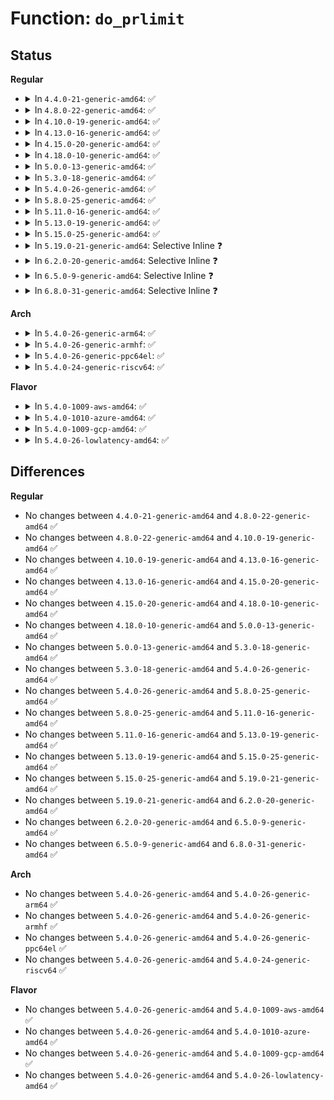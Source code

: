 # Function: <code>do_prlimit</code>

## Status
<b>Regular</b>
<ul>
<li>
<details>
<summary>In <code>4.4.0-21-generic-amd64</code>: ✅</summary>

```c
int do_prlimit(struct task_struct * tsk, unsigned int resource, struct rlimit * new_rlim, struct rlimit * old_rlim)
```

```json
{
  "name": "do_prlimit",
  "collision_type": "Unique Global",
  "inline_type": "No",
  "funcs": [
    {
      "addr": 18446744071579456752,
      "name": "do_prlimit",
      "external": true,
      "loc": "kernel/sys.c:1375",
      "file": "kernel/sys.c",
      "inline": "seen, unknown",
      "caller_inline": [],
      "caller_func": [
        "kernel/sys.c:SyS_getrlimit",
        "kernel/sys.c:SyS_prlimit64",
        "kernel/sys.c:SyS_prlimit64",
        "kernel/sys.c:SyS_prlimit64",
        "kernel/sys.c:SyS_setrlimit",
        "kernel/compat.c:compat_SyS_setrlimit",
        "kernel/compat.c:compat_SyS_getrlimit"
      ]
    }
  ],
  "symbols": [
    {
      "addr": 18446744071579456752,
      "name": "do_prlimit",
      "section": ".text",
      "bind": "STB_GLOBAL",
      "size": 514
    }
  ]
}
```
</details>
</li>
<li>
<details>
<summary>In <code>4.8.0-22-generic-amd64</code>: ✅</summary>

```c
int do_prlimit(struct task_struct * tsk, unsigned int resource, struct rlimit * new_rlim, struct rlimit * old_rlim)
```

```json
{
  "name": "do_prlimit",
  "collision_type": "Unique Global",
  "inline_type": "No",
  "funcs": [
    {
      "addr": 18446744071579469968,
      "name": "do_prlimit",
      "external": true,
      "loc": "kernel/sys.c:1375",
      "file": "kernel/sys.c",
      "inline": "seen, unknown",
      "caller_inline": [],
      "caller_func": [
        "kernel/sys.c:SyS_setrlimit",
        "kernel/sys.c:SyS_prlimit64",
        "kernel/sys.c:SyS_prlimit64",
        "kernel/sys.c:SyS_prlimit64",
        "kernel/sys.c:SyS_getrlimit",
        "kernel/compat.c:compat_SyS_getrlimit",
        "kernel/compat.c:compat_SyS_setrlimit"
      ]
    }
  ],
  "symbols": [
    {
      "addr": 18446744071579469968,
      "name": "do_prlimit",
      "section": ".text",
      "bind": "STB_GLOBAL",
      "size": 517
    }
  ]
}
```
</details>
</li>
<li>
<details>
<summary>In <code>4.10.0-19-generic-amd64</code>: ✅</summary>

```c
int do_prlimit(struct task_struct * tsk, unsigned int resource, struct rlimit * new_rlim, struct rlimit * old_rlim)
```

```json
{
  "name": "do_prlimit",
  "collision_type": "Unique Global",
  "inline_type": "No",
  "funcs": [
    {
      "addr": 18446744071579490368,
      "name": "do_prlimit",
      "external": true,
      "loc": "kernel/sys.c:1375",
      "file": "kernel/sys.c",
      "inline": "seen, unknown",
      "caller_inline": [],
      "caller_func": [
        "kernel/sys.c:SyS_setrlimit",
        "kernel/sys.c:SyS_prlimit64",
        "kernel/sys.c:SyS_prlimit64",
        "kernel/sys.c:SyS_prlimit64",
        "kernel/sys.c:SyS_getrlimit",
        "kernel/compat.c:compat_SyS_getrlimit",
        "kernel/compat.c:compat_SyS_setrlimit"
      ]
    }
  ],
  "symbols": [
    {
      "addr": 18446744071579490368,
      "name": "do_prlimit",
      "section": ".text",
      "bind": "STB_GLOBAL",
      "size": 516
    }
  ]
}
```
</details>
</li>
<li>
<details>
<summary>In <code>4.13.0-16-generic-amd64</code>: ✅</summary>

```c
int do_prlimit(struct task_struct * tsk, unsigned int resource, struct rlimit * new_rlim, struct rlimit * old_rlim)
```

```json
{
  "name": "do_prlimit",
  "collision_type": "Unique Global",
  "inline_type": "No",
  "funcs": [
    {
      "addr": 18446744071579477936,
      "name": "do_prlimit",
      "external": true,
      "loc": "kernel/sys.c:1480",
      "file": "kernel/sys.c",
      "inline": "seen, unknown",
      "caller_inline": [],
      "caller_func": [
        "kernel/sys.c:SyS_setrlimit",
        "kernel/sys.c:SyS_prlimit64",
        "kernel/sys.c:SyS_prlimit64",
        "kernel/sys.c:SyS_prlimit64",
        "kernel/sys.c:compat_SyS_getrlimit",
        "kernel/sys.c:compat_SyS_setrlimit",
        "kernel/sys.c:SyS_getrlimit"
      ]
    }
  ],
  "symbols": [
    {
      "addr": 18446744071579477936,
      "name": "do_prlimit",
      "section": ".text",
      "bind": "STB_GLOBAL",
      "size": 662
    }
  ]
}
```
</details>
</li>
<li>
<details>
<summary>In <code>4.15.0-20-generic-amd64</code>: ✅</summary>

```c
int do_prlimit(struct task_struct * tsk, unsigned int resource, struct rlimit * new_rlim, struct rlimit * old_rlim)
```

```json
{
  "name": "do_prlimit",
  "collision_type": "Unique Global",
  "inline_type": "No",
  "funcs": [
    {
      "addr": 18446744071579505808,
      "name": "do_prlimit",
      "external": true,
      "loc": "kernel/sys.c:1487",
      "file": "kernel/sys.c",
      "inline": "seen, unknown",
      "caller_inline": [],
      "caller_func": [
        "kernel/sys.c:SyS_setrlimit",
        "kernel/sys.c:SyS_prlimit64",
        "kernel/sys.c:SyS_prlimit64",
        "kernel/sys.c:SyS_prlimit64",
        "kernel/sys.c:compat_SyS_getrlimit",
        "kernel/sys.c:compat_SyS_setrlimit",
        "kernel/sys.c:SyS_getrlimit"
      ]
    }
  ],
  "symbols": [
    {
      "addr": 18446744071579505808,
      "name": "do_prlimit",
      "section": ".text",
      "bind": "STB_GLOBAL",
      "size": 662
    }
  ]
}
```
</details>
</li>
<li>
<details>
<summary>In <code>4.18.0-10-generic-amd64</code>: ✅</summary>

```c
int do_prlimit(struct task_struct * tsk, unsigned int resource, struct rlimit * new_rlim, struct rlimit * old_rlim)
```

```json
{
  "name": "do_prlimit",
  "collision_type": "Unique Global",
  "inline_type": "No",
  "funcs": [
    {
      "addr": 18446744071579530496,
      "name": "do_prlimit",
      "external": true,
      "loc": "kernel/sys.c:1541",
      "file": "kernel/sys.c",
      "inline": "seen, unknown",
      "caller_inline": [],
      "caller_func": [
        "kernel/sys.c:__ia32_sys_setrlimit",
        "kernel/sys.c:__x64_sys_setrlimit",
        "kernel/sys.c:__ia32_sys_prlimit64",
        "kernel/sys.c:__ia32_sys_prlimit64",
        "kernel/sys.c:__ia32_sys_prlimit64",
        "kernel/sys.c:__x64_sys_prlimit64",
        "kernel/sys.c:__x64_sys_prlimit64",
        "kernel/sys.c:__x64_sys_prlimit64",
        "kernel/sys.c:__x32_compat_sys_getrlimit",
        "kernel/sys.c:__ia32_compat_sys_getrlimit",
        "kernel/sys.c:__x32_compat_sys_setrlimit",
        "kernel/sys.c:__ia32_compat_sys_setrlimit",
        "kernel/sys.c:__ia32_sys_getrlimit",
        "kernel/sys.c:__x64_sys_getrlimit"
      ]
    }
  ],
  "symbols": [
    {
      "addr": 18446744071579530496,
      "name": "do_prlimit",
      "section": ".text",
      "bind": "STB_GLOBAL",
      "size": 518
    }
  ]
}
```
</details>
</li>
<li>
<details>
<summary>In <code>5.0.0-13-generic-amd64</code>: ✅</summary>

```c
int do_prlimit(struct task_struct * tsk, unsigned int resource, struct rlimit * new_rlim, struct rlimit * old_rlim)
```

```json
{
  "name": "do_prlimit",
  "collision_type": "Unique Global",
  "inline_type": "No",
  "funcs": [
    {
      "addr": 18446744071579566608,
      "name": "do_prlimit",
      "external": true,
      "loc": "kernel/sys.c:1542",
      "file": "kernel/sys.c",
      "inline": "seen, unknown",
      "caller_inline": [],
      "caller_func": [
        "kernel/sys.c:__ia32_sys_setrlimit",
        "kernel/sys.c:__x64_sys_setrlimit",
        "kernel/sys.c:__ia32_sys_prlimit64",
        "kernel/sys.c:__ia32_sys_prlimit64",
        "kernel/sys.c:__ia32_sys_prlimit64",
        "kernel/sys.c:__x64_sys_prlimit64",
        "kernel/sys.c:__x64_sys_prlimit64",
        "kernel/sys.c:__x64_sys_prlimit64",
        "kernel/sys.c:__x32_compat_sys_getrlimit",
        "kernel/sys.c:__ia32_compat_sys_getrlimit",
        "kernel/sys.c:__x32_compat_sys_setrlimit",
        "kernel/sys.c:__ia32_compat_sys_setrlimit",
        "kernel/sys.c:__ia32_sys_getrlimit",
        "kernel/sys.c:__x64_sys_getrlimit"
      ]
    }
  ],
  "symbols": [
    {
      "addr": 18446744071579566608,
      "name": "do_prlimit",
      "section": ".text",
      "bind": "STB_GLOBAL",
      "size": 518
    }
  ]
}
```
</details>
</li>
<li>
<details>
<summary>In <code>5.3.0-18-generic-amd64</code>: ✅</summary>

```c
int do_prlimit(struct task_struct * tsk, unsigned int resource, struct rlimit * new_rlim, struct rlimit * old_rlim)
```

```json
{
  "name": "do_prlimit",
  "collision_type": "Unique Global",
  "inline_type": "No",
  "funcs": [
    {
      "addr": 18446744071579589600,
      "name": "do_prlimit",
      "external": true,
      "loc": "kernel/sys.c:1542",
      "file": "kernel/sys.c",
      "inline": "seen, unknown",
      "caller_inline": [],
      "caller_func": [
        "kernel/sys.c:__ia32_sys_setrlimit",
        "kernel/sys.c:__x64_sys_setrlimit",
        "kernel/sys.c:__ia32_sys_prlimit64",
        "kernel/sys.c:__ia32_sys_prlimit64",
        "kernel/sys.c:__ia32_sys_prlimit64",
        "kernel/sys.c:__x64_sys_prlimit64",
        "kernel/sys.c:__x64_sys_prlimit64",
        "kernel/sys.c:__x64_sys_prlimit64",
        "kernel/sys.c:__x32_compat_sys_getrlimit",
        "kernel/sys.c:__ia32_compat_sys_getrlimit",
        "kernel/sys.c:__x32_compat_sys_setrlimit",
        "kernel/sys.c:__ia32_compat_sys_setrlimit",
        "kernel/sys.c:__ia32_sys_getrlimit",
        "kernel/sys.c:__x64_sys_getrlimit"
      ]
    }
  ],
  "symbols": [
    {
      "addr": 18446744071579589600,
      "name": "do_prlimit",
      "section": ".text",
      "bind": "STB_GLOBAL",
      "size": 531
    }
  ]
}
```
</details>
</li>
<li>
<details>
<summary>In <code>5.4.0-26-generic-amd64</code>: ✅</summary>

```c
int do_prlimit(struct task_struct * tsk, unsigned int resource, struct rlimit * new_rlim, struct rlimit * old_rlim)
```

```json
{
  "name": "do_prlimit",
  "collision_type": "Unique Global",
  "inline_type": "No",
  "funcs": [
    {
      "addr": 18446744071579615696,
      "name": "do_prlimit",
      "external": true,
      "loc": "kernel/sys.c:1542",
      "file": "kernel/sys.c",
      "inline": "seen, unknown",
      "caller_inline": [],
      "caller_func": [
        "kernel/sys.c:__ia32_sys_setrlimit",
        "kernel/sys.c:__x64_sys_setrlimit",
        "kernel/sys.c:__ia32_sys_prlimit64",
        "kernel/sys.c:__ia32_sys_prlimit64",
        "kernel/sys.c:__ia32_sys_prlimit64",
        "kernel/sys.c:__x64_sys_prlimit64",
        "kernel/sys.c:__x64_sys_prlimit64",
        "kernel/sys.c:__x64_sys_prlimit64",
        "kernel/sys.c:__x32_compat_sys_getrlimit",
        "kernel/sys.c:__ia32_compat_sys_getrlimit",
        "kernel/sys.c:__x32_compat_sys_setrlimit",
        "kernel/sys.c:__ia32_compat_sys_setrlimit",
        "kernel/sys.c:__ia32_sys_getrlimit",
        "kernel/sys.c:__x64_sys_getrlimit"
      ]
    }
  ],
  "symbols": [
    {
      "addr": 18446744071579615696,
      "name": "do_prlimit",
      "section": ".text",
      "bind": "STB_GLOBAL",
      "size": 486
    }
  ]
}
```
</details>
</li>
<li>
<details>
<summary>In <code>5.8.0-25-generic-amd64</code>: ✅</summary>

```c
int do_prlimit(struct task_struct * tsk, unsigned int resource, struct rlimit * new_rlim, struct rlimit * old_rlim)
```

```json
{
  "name": "do_prlimit",
  "collision_type": "Unique Global",
  "inline_type": "No",
  "funcs": [
    {
      "addr": 18446744071579646832,
      "name": "do_prlimit",
      "external": true,
      "loc": "kernel/sys.c:1558",
      "file": "kernel/sys.c",
      "inline": "seen, unknown",
      "caller_inline": [],
      "caller_func": [
        "kernel/sys.c:__ia32_sys_setrlimit",
        "kernel/sys.c:__x64_sys_setrlimit",
        "kernel/sys.c:__do_sys_prlimit64",
        "kernel/sys.c:__do_sys_prlimit64",
        "kernel/sys.c:__do_sys_prlimit64",
        "kernel/sys.c:__x32_compat_sys_getrlimit",
        "kernel/sys.c:__ia32_compat_sys_getrlimit",
        "kernel/sys.c:__x32_compat_sys_setrlimit",
        "kernel/sys.c:__ia32_compat_sys_setrlimit",
        "kernel/sys.c:__ia32_sys_getrlimit",
        "kernel/sys.c:__x64_sys_getrlimit"
      ]
    }
  ],
  "symbols": [
    {
      "addr": 18446744071579646832,
      "name": "do_prlimit",
      "section": ".text",
      "bind": "STB_GLOBAL",
      "size": 486
    }
  ]
}
```
</details>
</li>
<li>
<details>
<summary>In <code>5.11.0-16-generic-amd64</code>: ✅</summary>

```c
int do_prlimit(struct task_struct * tsk, unsigned int resource, struct rlimit * new_rlim, struct rlimit * old_rlim)
```

```json
{
  "name": "do_prlimit",
  "collision_type": "Unique Global",
  "inline_type": "No",
  "funcs": [
    {
      "addr": 18446744071579627360,
      "name": "do_prlimit",
      "external": true,
      "loc": "kernel/sys.c:1559",
      "file": "kernel/sys.c",
      "inline": "seen, unknown",
      "caller_inline": [],
      "caller_func": [
        "kernel/sys.c:__ia32_sys_setrlimit",
        "kernel/sys.c:__x64_sys_setrlimit",
        "kernel/sys.c:__do_sys_prlimit64",
        "kernel/sys.c:__do_sys_prlimit64",
        "kernel/sys.c:__do_sys_prlimit64",
        "kernel/sys.c:__x32_compat_sys_getrlimit",
        "kernel/sys.c:__ia32_compat_sys_getrlimit",
        "kernel/sys.c:__x32_compat_sys_setrlimit",
        "kernel/sys.c:__ia32_compat_sys_setrlimit",
        "kernel/sys.c:__ia32_sys_getrlimit",
        "kernel/sys.c:__x64_sys_getrlimit"
      ]
    }
  ],
  "symbols": [
    {
      "addr": 18446744071579627360,
      "name": "do_prlimit",
      "section": ".text",
      "bind": "STB_GLOBAL",
      "size": 486
    }
  ]
}
```
</details>
</li>
<li>
<details>
<summary>In <code>5.13.0-19-generic-amd64</code>: ✅</summary>

```c
int do_prlimit(struct task_struct * tsk, unsigned int resource, struct rlimit * new_rlim, struct rlimit * old_rlim)
```

```json
{
  "name": "do_prlimit",
  "collision_type": "Unique Global",
  "inline_type": "No",
  "funcs": [
    {
      "addr": 18446744071579633904,
      "name": "do_prlimit",
      "external": true,
      "loc": "kernel/sys.c:1576",
      "file": "kernel/sys.c",
      "inline": "seen, unknown",
      "caller_inline": [],
      "caller_func": [
        "kernel/sys.c:__ia32_sys_setrlimit",
        "kernel/sys.c:__x64_sys_setrlimit",
        "kernel/sys.c:__do_sys_prlimit64",
        "kernel/sys.c:__do_sys_prlimit64",
        "kernel/sys.c:__do_sys_prlimit64",
        "kernel/sys.c:__x32_compat_sys_getrlimit",
        "kernel/sys.c:__ia32_compat_sys_getrlimit",
        "kernel/sys.c:__x32_compat_sys_setrlimit",
        "kernel/sys.c:__ia32_compat_sys_setrlimit",
        "kernel/sys.c:__ia32_sys_getrlimit",
        "kernel/sys.c:__x64_sys_getrlimit"
      ]
    }
  ],
  "symbols": [
    {
      "addr": 18446744071579633904,
      "name": "do_prlimit",
      "section": ".text",
      "bind": "STB_GLOBAL",
      "size": 482
    }
  ]
}
```
</details>
</li>
<li>
<details>
<summary>In <code>5.15.0-25-generic-amd64</code>: ✅</summary>

```c
int do_prlimit(struct task_struct * tsk, unsigned int resource, struct rlimit * new_rlim, struct rlimit * old_rlim)
```

```json
{
  "name": "do_prlimit",
  "collision_type": "Unique Global",
  "inline_type": "No",
  "funcs": [
    {
      "addr": 18446744071579710432,
      "name": "do_prlimit",
      "external": true,
      "loc": "kernel/sys.c:1585",
      "file": "kernel/sys.c",
      "inline": "seen, unknown",
      "caller_inline": [],
      "caller_func": [
        "kernel/sys.c:__ia32_sys_setrlimit",
        "kernel/sys.c:__x64_sys_setrlimit",
        "kernel/sys.c:__do_sys_prlimit64",
        "kernel/sys.c:__do_sys_prlimit64",
        "kernel/sys.c:__do_sys_prlimit64",
        "kernel/sys.c:__x64_compat_sys_getrlimit",
        "kernel/sys.c:__ia32_compat_sys_getrlimit",
        "kernel/sys.c:__x64_compat_sys_setrlimit",
        "kernel/sys.c:__ia32_compat_sys_setrlimit",
        "kernel/sys.c:__ia32_sys_getrlimit",
        "kernel/sys.c:__x64_sys_getrlimit"
      ]
    }
  ],
  "symbols": [
    {
      "addr": 18446744071579710432,
      "name": "do_prlimit",
      "section": ".text",
      "bind": "STB_GLOBAL",
      "size": 482
    }
  ]
}
```
</details>
</li>
<li>
<details>
<summary>In <code>5.19.0-21-generic-amd64</code>: Selective Inline ❓</summary>

```c
int do_prlimit(struct task_struct * tsk, unsigned int resource, struct rlimit * new_rlim, struct rlimit * old_rlim)
```

```json
{
  "name": "do_prlimit",
  "collision_type": "Unique Static",
  "inline_type": "Selective",
  "funcs": [
    {
      "addr": 18446744071579809138,
      "name": "do_prlimit",
      "external": false,
      "loc": "kernel/sys.c:1449",
      "file": "kernel/sys.c",
      "inline": "not declared, inlined",
      "caller_inline": [
        "kernel/sys.c:__ia32_compat_sys_getrlimit",
        "kernel/sys.c:__ia32_sys_getrlimit",
        "kernel/sys.c:__x64_sys_getrlimit"
      ],
      "caller_func": [
        "kernel/sys.c:__ia32_sys_setrlimit",
        "kernel/sys.c:__x64_sys_setrlimit",
        "kernel/sys.c:__do_sys_prlimit64",
        "kernel/sys.c:__do_sys_prlimit64",
        "kernel/sys.c:__do_sys_prlimit64",
        "kernel/sys.c:__ia32_compat_sys_setrlimit"
      ]
    }
  ],
  "symbols": [
    {
      "addr": 18446744071579798992,
      "name": "do_prlimit",
      "section": ".text",
      "bind": "STB_LOCAL",
      "size": 529
    }
  ]
}
```
</details>
</li>
<li>
<details>
<summary>In <code>6.2.0-20-generic-amd64</code>: Selective Inline ❓</summary>

```c
int do_prlimit(struct task_struct * tsk, unsigned int resource, struct rlimit * new_rlim, struct rlimit * old_rlim)
```

```json
{
  "name": "do_prlimit",
  "collision_type": "Unique Static",
  "inline_type": "Selective",
  "funcs": [
    {
      "addr": 18446744071579944786,
      "name": "do_prlimit",
      "external": false,
      "loc": "kernel/sys.c:1452",
      "file": "kernel/sys.c",
      "inline": "not declared, inlined",
      "caller_inline": [
        "kernel/sys.c:__ia32_compat_sys_getrlimit",
        "kernel/sys.c:__ia32_sys_getrlimit",
        "kernel/sys.c:__x64_sys_getrlimit"
      ],
      "caller_func": [
        "kernel/sys.c:__ia32_sys_setrlimit",
        "kernel/sys.c:__x64_sys_setrlimit",
        "kernel/sys.c:__do_sys_prlimit64",
        "kernel/sys.c:__do_sys_prlimit64",
        "kernel/sys.c:__do_sys_prlimit64",
        "kernel/sys.c:__ia32_compat_sys_setrlimit"
      ]
    }
  ],
  "symbols": [
    {
      "addr": 18446744071579932240,
      "name": "do_prlimit",
      "section": ".text",
      "bind": "STB_LOCAL",
      "size": 563
    }
  ]
}
```
</details>
</li>
<li>
<details>
<summary>In <code>6.5.0-9-generic-amd64</code>: Selective Inline ❓</summary>

```c
int do_prlimit(struct task_struct * tsk, unsigned int resource, struct rlimit * new_rlim, struct rlimit * old_rlim)
```

```json
{
  "name": "do_prlimit",
  "collision_type": "Unique Static",
  "inline_type": "Selective",
  "funcs": [
    {
      "addr": 18446744071579994386,
      "name": "do_prlimit",
      "external": false,
      "loc": "kernel/sys.c:1470",
      "file": "kernel/sys.c",
      "inline": "not declared, inlined",
      "caller_inline": [
        "kernel/sys.c:__ia32_compat_sys_getrlimit",
        "kernel/sys.c:__ia32_sys_getrlimit",
        "kernel/sys.c:__x64_sys_getrlimit"
      ],
      "caller_func": [
        "kernel/sys.c:__ia32_sys_setrlimit",
        "kernel/sys.c:__x64_sys_setrlimit",
        "kernel/sys.c:__do_sys_prlimit64",
        "kernel/sys.c:__do_sys_prlimit64",
        "kernel/sys.c:__do_sys_prlimit64",
        "kernel/sys.c:__ia32_compat_sys_setrlimit"
      ]
    }
  ],
  "symbols": [
    {
      "addr": 18446744071579982304,
      "name": "do_prlimit",
      "section": ".text",
      "bind": "STB_LOCAL",
      "size": 563
    }
  ]
}
```
</details>
</li>
<li>
<details>
<summary>In <code>6.8.0-31-generic-amd64</code>: Selective Inline ❓</summary>

```c
int do_prlimit(struct task_struct * tsk, unsigned int resource, struct rlimit * new_rlim, struct rlimit * old_rlim)
```

```json
{
  "name": "do_prlimit",
  "collision_type": "Unique Static",
  "inline_type": "Selective",
  "funcs": [
    {
      "addr": 18446744071580033794,
      "name": "do_prlimit",
      "external": false,
      "loc": "kernel/sys.c:1470",
      "file": "kernel/sys.c",
      "inline": "not declared, inlined",
      "caller_inline": [
        "kernel/sys.c:__ia32_compat_sys_getrlimit",
        "kernel/sys.c:__ia32_sys_getrlimit",
        "kernel/sys.c:__x64_sys_getrlimit"
      ],
      "caller_func": [
        "kernel/sys.c:__ia32_sys_setrlimit",
        "kernel/sys.c:__x64_sys_setrlimit",
        "kernel/sys.c:__do_sys_prlimit64",
        "kernel/sys.c:__do_sys_prlimit64",
        "kernel/sys.c:__do_sys_prlimit64",
        "kernel/sys.c:__ia32_compat_sys_setrlimit"
      ]
    }
  ],
  "symbols": [
    {
      "addr": 18446744071580021712,
      "name": "do_prlimit",
      "section": ".text",
      "bind": "STB_LOCAL",
      "size": 563
    }
  ]
}
```
</details>
</li>
</ul>
<b>Arch</b>
<ul>
<li>
<details>
<summary>In <code>5.4.0-26-generic-arm64</code>: ✅</summary>

```c
int do_prlimit(struct task_struct * tsk, unsigned int resource, struct rlimit * new_rlim, struct rlimit * old_rlim)
```

```json
{
  "name": "do_prlimit",
  "collision_type": "Unique Global",
  "inline_type": "No",
  "funcs": [
    {
      "addr": 18446603336490781864,
      "name": "do_prlimit",
      "external": true,
      "loc": "kernel/sys.c:1542",
      "file": "kernel/sys.c",
      "inline": "seen, unknown",
      "caller_inline": [],
      "caller_func": [
        "kernel/sys.c:__arm64_sys_setrlimit",
        "kernel/sys.c:__arm64_sys_prlimit64",
        "kernel/sys.c:__arm64_sys_prlimit64",
        "kernel/sys.c:__arm64_compat_sys_getrlimit",
        "kernel/sys.c:__arm64_compat_sys_setrlimit",
        "kernel/sys.c:__arm64_sys_getrlimit"
      ]
    }
  ],
  "symbols": [
    {
      "addr": 18446603336490781864,
      "name": "do_prlimit",
      "section": ".text",
      "bind": "STB_GLOBAL",
      "size": 572
    }
  ]
}
```
</details>
</li>
<li>
<details>
<summary>In <code>5.4.0-26-generic-armhf</code>: ✅</summary>

```c
int do_prlimit(struct task_struct * tsk, unsigned int resource, struct rlimit * new_rlim, struct rlimit * old_rlim)
```

```json
{
  "name": "do_prlimit",
  "collision_type": "Unique Global",
  "inline_type": "No",
  "funcs": [
    {
      "addr": 3224819492,
      "name": "do_prlimit",
      "external": true,
      "loc": "kernel/sys.c:1542",
      "file": "kernel/sys.c",
      "inline": "seen, unknown",
      "caller_inline": [],
      "caller_func": [
        "kernel/sys.c:__se_sys_setrlimit",
        "kernel/sys.c:__se_sys_prlimit64",
        "kernel/sys.c:__se_sys_prlimit64",
        "kernel/sys.c:__se_sys_getrlimit"
      ]
    }
  ],
  "symbols": [
    {
      "addr": 3224819492,
      "name": "do_prlimit",
      "section": ".text",
      "bind": "STB_GLOBAL",
      "size": 480
    }
  ]
}
```
</details>
</li>
<li>
<details>
<summary>In <code>5.4.0-26-generic-ppc64el</code>: ✅</summary>

```c
int do_prlimit(struct task_struct * tsk, unsigned int resource, struct rlimit * new_rlim, struct rlimit * old_rlim)
```

```json
{
  "name": "do_prlimit",
  "collision_type": "Unique Global",
  "inline_type": "No",
  "funcs": [
    {
      "addr": 13835058055283607456,
      "name": "do_prlimit",
      "external": true,
      "loc": "kernel/sys.c:1542",
      "file": "kernel/sys.c",
      "inline": "seen, unknown",
      "caller_inline": [],
      "caller_func": [
        "kernel/sys.c:__se_sys_setrlimit",
        "kernel/sys.c:__se_sys_prlimit64",
        "kernel/sys.c:__se_sys_prlimit64",
        "kernel/sys.c:__se_compat_sys_getrlimit",
        "kernel/sys.c:__se_compat_sys_setrlimit",
        "kernel/sys.c:__se_sys_getrlimit"
      ]
    }
  ],
  "symbols": [
    {
      "addr": 13835058055283607456,
      "name": "do_prlimit",
      "section": ".text",
      "bind": "STB_GLOBAL",
      "size": 688
    }
  ]
}
```
</details>
</li>
<li>
<details>
<summary>In <code>5.4.0-24-generic-riscv64</code>: ✅</summary>

```c
int do_prlimit(struct task_struct * tsk, unsigned int resource, struct rlimit * new_rlim, struct rlimit * old_rlim)
```

```json
{
  "name": "do_prlimit",
  "collision_type": "Unique Global",
  "inline_type": "No",
  "funcs": [
    {
      "addr": 18446743936271466994,
      "name": "do_prlimit",
      "external": true,
      "loc": "kernel/sys.c:1542",
      "file": "kernel/sys.c",
      "inline": "seen, unknown",
      "caller_inline": [],
      "caller_func": [
        "kernel/sys.c:__se_sys_setrlimit",
        "kernel/sys.c:__se_sys_prlimit64",
        "kernel/sys.c:__se_sys_prlimit64",
        "kernel/sys.c:__se_sys_getrlimit"
      ]
    }
  ],
  "symbols": [
    {
      "addr": 18446743936271466994,
      "name": "do_prlimit",
      "section": ".text",
      "bind": "STB_GLOBAL",
      "size": 434
    }
  ]
}
```
</details>
</li>
</ul>
<b>Flavor</b>
<ul>
<li>
<details>
<summary>In <code>5.4.0-1009-aws-amd64</code>: ✅</summary>

```c
int do_prlimit(struct task_struct * tsk, unsigned int resource, struct rlimit * new_rlim, struct rlimit * old_rlim)
```

```json
{
  "name": "do_prlimit",
  "collision_type": "Unique Global",
  "inline_type": "No",
  "funcs": [
    {
      "addr": 18446744071579592000,
      "name": "do_prlimit",
      "external": true,
      "loc": "kernel/sys.c:1542",
      "file": "kernel/sys.c",
      "inline": "seen, unknown",
      "caller_inline": [],
      "caller_func": [
        "kernel/sys.c:__ia32_sys_setrlimit",
        "kernel/sys.c:__x64_sys_setrlimit",
        "kernel/sys.c:__ia32_sys_prlimit64",
        "kernel/sys.c:__ia32_sys_prlimit64",
        "kernel/sys.c:__ia32_sys_prlimit64",
        "kernel/sys.c:__x64_sys_prlimit64",
        "kernel/sys.c:__x64_sys_prlimit64",
        "kernel/sys.c:__x64_sys_prlimit64",
        "kernel/sys.c:__x32_compat_sys_getrlimit",
        "kernel/sys.c:__ia32_compat_sys_getrlimit",
        "kernel/sys.c:__x32_compat_sys_setrlimit",
        "kernel/sys.c:__ia32_compat_sys_setrlimit",
        "kernel/sys.c:__ia32_sys_getrlimit",
        "kernel/sys.c:__x64_sys_getrlimit"
      ]
    }
  ],
  "symbols": [
    {
      "addr": 18446744071579592000,
      "name": "do_prlimit",
      "section": ".text",
      "bind": "STB_GLOBAL",
      "size": 486
    }
  ]
}
```
</details>
</li>
<li>
<details>
<summary>In <code>5.4.0-1010-azure-amd64</code>: ✅</summary>

```c
int do_prlimit(struct task_struct * tsk, unsigned int resource, struct rlimit * new_rlim, struct rlimit * old_rlim)
```

```json
{
  "name": "do_prlimit",
  "collision_type": "Unique Global",
  "inline_type": "No",
  "funcs": [
    {
      "addr": 18446744071579520640,
      "name": "do_prlimit",
      "external": true,
      "loc": "kernel/sys.c:1542",
      "file": "kernel/sys.c",
      "inline": "seen, unknown",
      "caller_inline": [],
      "caller_func": [
        "kernel/sys.c:__ia32_sys_setrlimit",
        "kernel/sys.c:__x64_sys_setrlimit",
        "kernel/sys.c:__ia32_sys_prlimit64",
        "kernel/sys.c:__ia32_sys_prlimit64",
        "kernel/sys.c:__ia32_sys_prlimit64",
        "kernel/sys.c:__x64_sys_prlimit64",
        "kernel/sys.c:__x64_sys_prlimit64",
        "kernel/sys.c:__x64_sys_prlimit64",
        "kernel/sys.c:__x32_compat_sys_getrlimit",
        "kernel/sys.c:__ia32_compat_sys_getrlimit",
        "kernel/sys.c:__x32_compat_sys_setrlimit",
        "kernel/sys.c:__ia32_compat_sys_setrlimit",
        "kernel/sys.c:__ia32_sys_getrlimit",
        "kernel/sys.c:__x64_sys_getrlimit"
      ]
    }
  ],
  "symbols": [
    {
      "addr": 18446744071579520640,
      "name": "do_prlimit",
      "section": ".text",
      "bind": "STB_GLOBAL",
      "size": 486
    }
  ]
}
```
</details>
</li>
<li>
<details>
<summary>In <code>5.4.0-1009-gcp-amd64</code>: ✅</summary>

```c
int do_prlimit(struct task_struct * tsk, unsigned int resource, struct rlimit * new_rlim, struct rlimit * old_rlim)
```

```json
{
  "name": "do_prlimit",
  "collision_type": "Unique Global",
  "inline_type": "No",
  "funcs": [
    {
      "addr": 18446744071579589280,
      "name": "do_prlimit",
      "external": true,
      "loc": "kernel/sys.c:1542",
      "file": "kernel/sys.c",
      "inline": "seen, unknown",
      "caller_inline": [],
      "caller_func": [
        "kernel/sys.c:__ia32_sys_setrlimit",
        "kernel/sys.c:__x64_sys_setrlimit",
        "kernel/sys.c:__ia32_sys_prlimit64",
        "kernel/sys.c:__ia32_sys_prlimit64",
        "kernel/sys.c:__ia32_sys_prlimit64",
        "kernel/sys.c:__x64_sys_prlimit64",
        "kernel/sys.c:__x64_sys_prlimit64",
        "kernel/sys.c:__x64_sys_prlimit64",
        "kernel/sys.c:__x32_compat_sys_getrlimit",
        "kernel/sys.c:__ia32_compat_sys_getrlimit",
        "kernel/sys.c:__x32_compat_sys_setrlimit",
        "kernel/sys.c:__ia32_compat_sys_setrlimit",
        "kernel/sys.c:__ia32_sys_getrlimit",
        "kernel/sys.c:__x64_sys_getrlimit"
      ]
    }
  ],
  "symbols": [
    {
      "addr": 18446744071579589280,
      "name": "do_prlimit",
      "section": ".text",
      "bind": "STB_GLOBAL",
      "size": 486
    }
  ]
}
```
</details>
</li>
<li>
<details>
<summary>In <code>5.4.0-26-lowlatency-amd64</code>: ✅</summary>

```c
int do_prlimit(struct task_struct * tsk, unsigned int resource, struct rlimit * new_rlim, struct rlimit * old_rlim)
```

```json
{
  "name": "do_prlimit",
  "collision_type": "Unique Global",
  "inline_type": "No",
  "funcs": [
    {
      "addr": 18446744071579622928,
      "name": "do_prlimit",
      "external": true,
      "loc": "kernel/sys.c:1542",
      "file": "kernel/sys.c",
      "inline": "seen, unknown",
      "caller_inline": [],
      "caller_func": [
        "kernel/sys.c:__ia32_sys_setrlimit",
        "kernel/sys.c:__x64_sys_setrlimit",
        "kernel/sys.c:__ia32_sys_prlimit64",
        "kernel/sys.c:__ia32_sys_prlimit64",
        "kernel/sys.c:__ia32_sys_prlimit64",
        "kernel/sys.c:__x64_sys_prlimit64",
        "kernel/sys.c:__x64_sys_prlimit64",
        "kernel/sys.c:__x64_sys_prlimit64",
        "kernel/sys.c:__x32_compat_sys_getrlimit",
        "kernel/sys.c:__ia32_compat_sys_getrlimit",
        "kernel/sys.c:__x32_compat_sys_setrlimit",
        "kernel/sys.c:__ia32_compat_sys_setrlimit",
        "kernel/sys.c:__ia32_sys_getrlimit",
        "kernel/sys.c:__x64_sys_getrlimit"
      ]
    }
  ],
  "symbols": [
    {
      "addr": 18446744071579622928,
      "name": "do_prlimit",
      "section": ".text",
      "bind": "STB_GLOBAL",
      "size": 470
    }
  ]
}
```
</details>
</li>
</ul>

## Differences
<b>Regular</b>
<ul>
<li>
No changes between <code>4.4.0-21-generic-amd64</code> and <code>4.8.0-22-generic-amd64</code> ✅
</li>
<li>
No changes between <code>4.8.0-22-generic-amd64</code> and <code>4.10.0-19-generic-amd64</code> ✅
</li>
<li>
No changes between <code>4.10.0-19-generic-amd64</code> and <code>4.13.0-16-generic-amd64</code> ✅
</li>
<li>
No changes between <code>4.13.0-16-generic-amd64</code> and <code>4.15.0-20-generic-amd64</code> ✅
</li>
<li>
No changes between <code>4.15.0-20-generic-amd64</code> and <code>4.18.0-10-generic-amd64</code> ✅
</li>
<li>
No changes between <code>4.18.0-10-generic-amd64</code> and <code>5.0.0-13-generic-amd64</code> ✅
</li>
<li>
No changes between <code>5.0.0-13-generic-amd64</code> and <code>5.3.0-18-generic-amd64</code> ✅
</li>
<li>
No changes between <code>5.3.0-18-generic-amd64</code> and <code>5.4.0-26-generic-amd64</code> ✅
</li>
<li>
No changes between <code>5.4.0-26-generic-amd64</code> and <code>5.8.0-25-generic-amd64</code> ✅
</li>
<li>
No changes between <code>5.8.0-25-generic-amd64</code> and <code>5.11.0-16-generic-amd64</code> ✅
</li>
<li>
No changes between <code>5.11.0-16-generic-amd64</code> and <code>5.13.0-19-generic-amd64</code> ✅
</li>
<li>
No changes between <code>5.13.0-19-generic-amd64</code> and <code>5.15.0-25-generic-amd64</code> ✅
</li>
<li>
No changes between <code>5.15.0-25-generic-amd64</code> and <code>5.19.0-21-generic-amd64</code> ✅
</li>
<li>
No changes between <code>5.19.0-21-generic-amd64</code> and <code>6.2.0-20-generic-amd64</code> ✅
</li>
<li>
No changes between <code>6.2.0-20-generic-amd64</code> and <code>6.5.0-9-generic-amd64</code> ✅
</li>
<li>
No changes between <code>6.5.0-9-generic-amd64</code> and <code>6.8.0-31-generic-amd64</code> ✅
</li>
</ul>
<b>Arch</b>
<ul>
<li>
No changes between <code>5.4.0-26-generic-amd64</code> and <code>5.4.0-26-generic-arm64</code> ✅
</li>
<li>
No changes between <code>5.4.0-26-generic-amd64</code> and <code>5.4.0-26-generic-armhf</code> ✅
</li>
<li>
No changes between <code>5.4.0-26-generic-amd64</code> and <code>5.4.0-26-generic-ppc64el</code> ✅
</li>
<li>
No changes between <code>5.4.0-26-generic-amd64</code> and <code>5.4.0-24-generic-riscv64</code> ✅
</li>
</ul>
<b>Flavor</b>
<ul>
<li>
No changes between <code>5.4.0-26-generic-amd64</code> and <code>5.4.0-1009-aws-amd64</code> ✅
</li>
<li>
No changes between <code>5.4.0-26-generic-amd64</code> and <code>5.4.0-1010-azure-amd64</code> ✅
</li>
<li>
No changes between <code>5.4.0-26-generic-amd64</code> and <code>5.4.0-1009-gcp-amd64</code> ✅
</li>
<li>
No changes between <code>5.4.0-26-generic-amd64</code> and <code>5.4.0-26-lowlatency-amd64</code> ✅
</li>
</ul>
